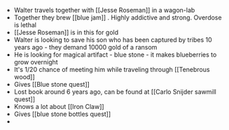 - Walter travels together with [[Jesse Roseman]] in a wagon-lab
- Together they brew [[blue jam]] . Highly addictive and strong. Overdose is lethal
- [[Jesse Roseman]] is in this for gold
- Walter is looking to save his son who has been captured by tribes 10 years ago - they demand 10000 gold of a ransom
- He is looking for magical artifact - blue stone - it makes blueberries to grow overnight
- It's 1/20 chance of meeting him while traveling through [[Tenebrous wood]]
- Gives [[Blue stone quest]]
- Lost book around 6 years ago, can be found at [[Carlo Snijder sawmill quest]]
- Knows a lot about [[Iron Claw]]
- Gives [[blue stone bottles quest]]
-